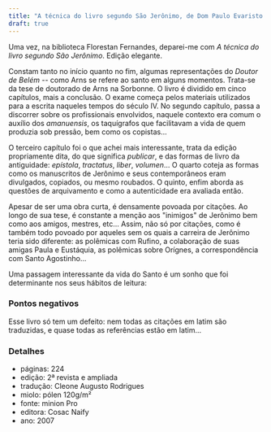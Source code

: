 ```yaml
---
title: "A técnica do livro segundo São Jerônimo, de Dom Paulo Evaristo Arns"
draft: true
---
```


Uma vez, na biblioteca Florestan Fernandes, deparei-me com *A técnica do livro segundo São Jerônimo*. Edição elegante. 

Constam tanto no início quanto no fim, algumas representações do *Doutor de Belém* -- como Arns se refere ao santo em alguns momentos. Trata-se da tese de doutorado de Arns na Sorbonne. O livro é dividido em cinco capítulos, mais a conclusão. O exame começa pelos materiais utilizados para a escrita naqueles tempos do século IV. No segundo capítulo, passa a discorrer sobre os profissionais envolvidos, naquele contexto era comum o auxílio dos *amanuensis*, os taquígrafos que facilitavam a vida de quem produzia sob pressão, bem como os copistas...

O terceiro capítulo foi o que achei mais interessante, trata da edição propriamente dita, do que significa *publicar*, e das formas de livro da antiguidade: *epístola*, *tractatus*, *liber*, *volumen*... O quarto coteja as formas como os manuscritos de Jerônimo e seus contemporâneos eram divulgados, copiados, ou mesmo roubados. O quinto, enfim aborda as questões de arquivamento e como a autenticidade era avaliada então.

Apesar de ser uma obra curta, é densamente povoada por citações. Ao longo de sua tese, é constante a menção aos "inimigos" de Jerônimo bem como aos amigos, mestres, etc... Assim, não só por citações, como é também todo povoado por aqueles sem os quais a carreira de Jerônimo teria sido diferente: as polêmicas com Rufino, a colaboração de suas amigas Paula e Eustáquia, as polêmicas sobre Orígnes, a correspondência com Santo Agostinho...

<!-- 
Um dos problemas notáveis na apreciação de exemplares da antiguidade é a sua conformidade com o manuscrito original, nesse mérito, achei interessante a seguinte menção da Septuaginta

{{< quote >}}
Para os Setenta -- dos quais Jerônimo fala muito mal -- ele indica uma tripla fonte de manuscritos: para *Alexandria e todo o Egito*, Hesíquio; para *Constantinopla* até *Antióquia*, os exemplares do mártir Luciano; para as *províncias* situadas entre as duas *precedentes*, os códices palestinos, elaborados por Orígenes e difundidos por Eusébio e Panfilo.
{{< /quote >}} -->



<!-- O SONHO  -->
Uma passagem interessante da vida do Santo é um sonho que foi determinante nos seus hábitos de leitura:




### Pontos negativos

Esse livro só tem um defeito: nem todas as citações em latim são traduzidas, e quase todas as referências estão em latim...

### Detalhes

- páginas: 224
- edição: 2ª revista e ampliada
- tradução: Cleone Augusto Rodrigues
- miolo: pólen 120g/m²
- fonte: minion Pro
- editora: Cosac Naify
- ano: 2007

<!-- [^fontes]: Arns, D. P. E. A ténica do livro segundo São Jerônimo. Cosac Naify: São Paulo, 2007. Trad. Rodrigues, C. A. pg. 64. -->